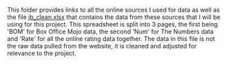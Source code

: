 This folder provides links to all the online sources I used for data as well as the file [jb_clean.xlsx](https://github.com/atomaszewicz/Bond/blob/master/Data/jb_raw.xlsx) that contains the data from these sources that I will be using for this project. This spreadsheet is split into 3 pages, the first being 'BOM' for Box Office Mojo data, the second 'Num' for The Numbers data and 'Rate' for all the online rating data together. The data in this file is not the raw data pulled from the website, it is cleaned and adjusted for relevance to the project.
